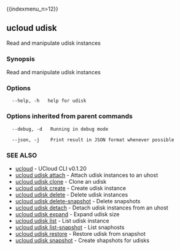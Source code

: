 {{indexmenu_n>12}}

## ucloud udisk

Read and manipulate udisk instances

### Synopsis

Read and manipulate udisk instances

### Options

```
  --help, -h   help for udisk 

```

### Options inherited from parent commands

```
  --debug, -d   Running in debug mode 

  --json, -j    Print result in JSON format whenever possible 

```

### SEE ALSO

* [ucloud](software/cli/cmd/ucloud)	 - UCloud CLI v0.1.20
* [ucloud udisk attach](software/cli/cmd/ucloud/udisk/attach)	 - Attach udisk instances to an uhost
* [ucloud udisk clone](software/cli/cmd/ucloud/udisk/clone)	 - Clone an udisk
* [ucloud udisk create](software/cli/cmd/ucloud/udisk/create)	 - Create udisk instance
* [ucloud udisk delete](software/cli/cmd/ucloud/udisk/delete)	 - Delete udisk instances
* [ucloud udisk delete-snapshot](software/cli/cmd/ucloud/udisk/delete-snapshot)	 - Delete snapshots
* [ucloud udisk detach](software/cli/cmd/ucloud/udisk/detach)	 - Detach udisk instances from an uhost
* [ucloud udisk expand](software/cli/cmd/ucloud/udisk/expand)	 - Expand udisk size
* [ucloud udisk list](software/cli/cmd/ucloud/udisk/list)	 - List udisk instance
* [ucloud udisk list-snapshot](software/cli/cmd/ucloud/udisk/list-snapshot)	 - List snaphosts
* [ucloud udisk restore](software/cli/cmd/ucloud/udisk/restore)	 - Restore udisk from snapshot
* [ucloud udisk snapshot](software/cli/cmd/ucloud/udisk/snapshot)	 - Create shapshots for udisks

